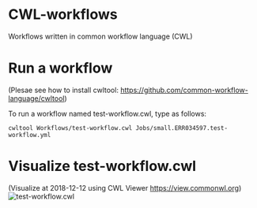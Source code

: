 # CWL-workflows
Workflows written in common workflow language (CWL)


# Run a workflow
(Plesae see how to install cwltool: https://github.com/common-workflow-language/cwltool)

To run a workflow named test-workflow.cwl, type as follows:

```
cwltool Workflows/test-workflow.cwl Jobs/small.ERR034597.test-workflow.yml
```

# Visualize test-workflow.cwl
(Visualize at 2018-12-12 using CWL Viewer https://view.commonwl.org)
![test-workflow.cwl](https://github.com/hacchy1983/CWL-workflows/blob/images/graph.png "test-workflow.cwl")
